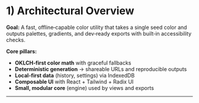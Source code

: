 # 1) Architectural Overview

**Goal:** A fast, offline‑capable color utility that takes a single seed color and outputs palettes, gradients, and dev‑ready exports with built‑in accessibility checks.

**Core pillars:**

* **OKLCH‑first color math** with graceful fallbacks
* **Deterministic generation** → shareable URLs and reproducible outputs
* **Local‑first data** (history, settings) via IndexedDB
* **Composable UI** with React + Tailwind + Radix UI
* **Small, modular core** (engine) used by views and exports

---
